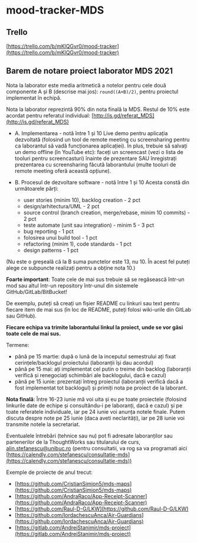 # mood-tracker-MDS

## Trello
[https://trello.com/b/mKlQGvr0/mood-tracker](https://trello.com/b/mKlQGvr0/mood-tracker)

## Barem de notare proiect laborator MDS 2021
Nota la laborator este media aritmetică a notelor pentru cele două componente A și B (descrise mai jos): ```round((A+B)/2)```, pentru proiectul implementat în echipă. 

Nota la laborator reprezintă 90% din nota finală la MDS. Restul de 10% este acordat pentru referatul individual: [http://is.gd/referat_MDS](http://is.gd/referat_MDS)

 - A. Implementarea - notă între 1 și 10
Live demo pentru aplicația dezvoltată (folosind un tool de remote meeting cu screensharing pentru ca laborantul să vadă  funcționarea aplicației).
 În plus, trebuie să salvați un demo offline (în YouTube etc): faceți un screencast (vezi o lista de tooluri pentru screencasturi) înainte de prezentare SAU înregistrați prezentarea cu screensharing făcută laborantului (multe tooluri de remote meeting oferă această opțiune).

 - B. Procesul de dezvoltare software - notă între 1 și 10
Acesta constă din următoarele părți:
   - user stories (minim 10), backlog creation - 2 pct
   - design/arhitectura/UML - 2 pct
   - source control (branch creation, merge/rebase, minim 10 commits) - 2 pct
   - teste automate (unit sau integration) - minim 5 - 3 pct
   - bug reporting - 1 pct
   - folosirea unui build tool - 1 pct
   - refactoring (minim 1), code standards - 1 pct
   - design patterns - 1 pct

(Nu este o greșeală că la B suma punctelor este 13, nu 10. În acest fel puteți alege ce subpuncte realizați pentru a obține nota 10.)

**Foarte important**: Toate cele de mai sus trebuie să se regăsească într-un mod sau altul într-un repository într-unul din sistemele GitHub/GitLab/BitBucket! 

De exemplu, puteți să creați un fișier README cu linkuri sau text pentru fiecare item de mai sus (în loc de README, puteți folosi wiki-urile din GitLab sau GitHub). 

**Fiecare echipa va trimite laborantului linkul la proiect, unde se vor găsi toate cele de mai sus.**

Termene: 
 - până pe 15 martie: după o lună de la inceputul semestrului ați fixat cerințele/backlogul proiectului (laboranții își dau acordul)
 - până pe 15 mai: ați implementat cel putin o treime din backlog (laboranții verifică și renegociați schimbări ale backlogului, dacă e cazul)
 - până pe 15 iunie: prezentați întreg proiectul (laboranții verifică dacă a fost implementat tot backlogul) și primiți nota pe proiect de la laborant.

**Nota finală**: Între 16-23 iunie mă voi uita și eu pe toate proiectele (folosind linkurile date de echipe și consultându-i pe laboranți, dacă e cazul) și pe toate referatele individuale, iar pe 24 iunie voi anunța notele finale. Putem discuta despre note pe 25 iunie (daca aveti neclarități), iar pe 28 iunie voi transmite notele la secretariat.

Eventualele întrebări (tehnice sau nu) pot fi adresate laboranților 
sau partenerilor de la ThoughtWorks sau titularului de curs, 
alin.stefanescu@unibuc.ro (pentru consultatii, va rog sa va programati aici [https://calendly.com/stefanescu/consultatie-mds](https://calendly.com/stefanescu/consultatie-mds))

Exemple de proiecte de anul trecut:
- [https://github.com/CristianSimion5/mds-maps](https://github.com/CristianSimion5/mds-maps)
- [https://github.com/AndraRaco/App-Receipt-Scanner](https://github.com/AndraRaco/App-Receipt-Scanner)
- [https://github.com/Raul-D-G/LKW](https://github.com/Raul-D-G/LKW)
- [https://github.com/IordachescuAnca/Air-Guardians](https://github.com/IordachescuAnca/Air-Guardians)
- [https://gitlab.com/AndreiStanimir/mds-proiect](https://gitlab.com/AndreiStanimir/mds-proiect)
